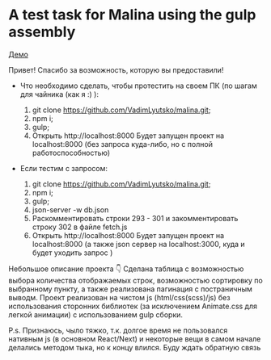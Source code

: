 # A test task for Malina using the gulp assembly
[Демо](https://vadimlyutsko.github.io/malina/)

Привет!
Спасибо за возможность, которую вы предоставили!

* Что необходимо сделать, чтобы протестить на своем ПК (по шагам для чайника (как я :) ):
  1. git clone https://github.com/VadimLyutsko/malina.git;
  2. npm i;
  3. gulp;
  4. Открыть http://localhost:8000
  Будет запущен проект на localhost:8000 (без запроса куда-либо, но с полной работоспособностью)

* Если тестим с запросом:
  1. git clone https://github.com/VadimLyutsko/malina.git;
  2. npm i;
  3. gulp;
  4. json-server -w db.json
  5. Раскомментировать строки 293 - 301 и закомментировать строку 302 в файле fetch.js
  6. Открыть http://localhost:8000
  Будет запущен проект на localhost:8000 (а также json сервер на localhost:3000, куда и будет уходить запрос )

Небольшое описание проекта 👇  Сделана таблица с возможностью выбора количества отображаемых строк, возможностью сортировку по выбранному пункту, а также реализована пагинация с постраничным выводм.
Проект реализован на чистом js (html/css(scss)/js) без использования сторонних библиотек (за исключением Animate.css для легкой анимации) с использованием gulp сборки.

P.s. Признаюсь, чыло тяжко, т.к. долгое время не пользовался нативным js (в основном React/Next) и некоторые вещи в самом начале делались методом тыка, но к концу влился.
Буду ждать обратную связь
